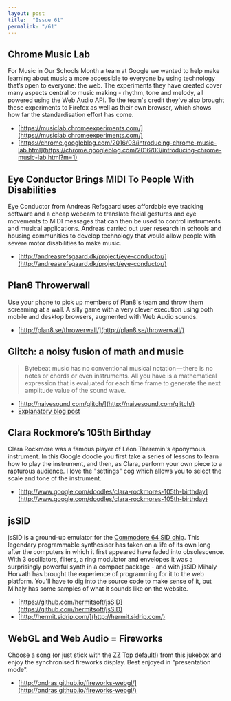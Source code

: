```yaml
---
layout: post
title:  "Issue 61"
permalink: "/61"
---
```


## Chrome Music Lab ##

For Music in Our Schools Month a team at Google we wanted to help make
learning about music a more accessible to everyone by using technology
that’s open to everyone: the web. The experiments they have created
cover many aspects central to music making - rhythm, tone and melody,
all powered using the Web Audio API. To the team's credit they've also
brought these experiments to Firefox as well as their own browser,
which shows how far the standardisation effort has come.

- [https://musiclab.chromeexperiments.com/](https://musiclab.chromeexperiments.com/)
- [https://chrome.googleblog.com/2016/03/introducing-chrome-music-lab.html](https://chrome.googleblog.com/2016/03/introducing-chrome-music-lab.html?m=1)

## Eye Conductor Brings MIDI To People With Disabilities ##

Eye Conductor from Andreas Refsgaard uses affordable eye tracking
software and a cheap webcam to translate facial gestures and eye
movements to MIDI messages that can then be used to control
instruments and musical applications. Andreas carried out user
research in schools and housing communities to develop technology that
would allow people with severe motor disabilities to make music.

- [http://andreasrefsgaard.dk/project/eye-conductor/](http://andreasrefsgaard.dk/project/eye-conductor/)

## Plan8 Throwerwall ##

Use your phone to pick up members of Plan8's team and throw them
screaming at a wall. A silly game with a very clever execution using
both mobile and desktop browsers, augmented with Web Audio sounds.

- [http://plan8.se/throwerwall/](http://plan8.se/throwerwall/)

## Glitch: a noisy fusion of math and music ##

> Bytebeat music has no conventional musical notation — there is no
> notes or chords or even instruments. All you have is a mathematical
> expression that is evaluated for each time frame to generate the next
> amplitude value of the sound wave.

- [http://naivesound.com/glitch/](http://naivesound.com/glitch/)
- [Explanatory blog post](https://medium.com/@naive_sound/glitch-a-noisy-fusion-of-math-and-music-6a9b24e7f5b5#.r34c90zdr)

## Clara Rockmore’s 105th Birthday ##

Clara Rockmore was a famous player of Léon Theremin's eponymous
instrument. In this Google doodle you first take a series of lessons
to learn how to play the instrument, and then, as Clara, perform your
own piece to a rapturous audience. I love the "settings" cog which
allows you to select the scale and tone of the instrument.

- [http://www.google.com/doodles/clara-rockmores-105th-birthday](http://www.google.com/doodles/clara-rockmores-105th-birthday)

## jsSID ##

jsSID is a ground-up emulator for the
[Commodore 64 SID chip](https://en.wikipedia.org/wiki/MOS_Technology_SID). This
legendary programmable synthesiser has taken on a life of its own long
after the computers in which it first appeared have faded into
obsolescence. With 3 oscillators, filters, a ring modulator and envelopes
it was a surprisingly powerful synth in a compact package - and with
jsSID Mihaly Horvath has brought the experience of programming for it
to the web platform. You'll have to dig into the source code to make
sense of it, but Mihaly has some samples of what it sounds like on the
website.

- [https://github.com/hermitsoft/jsSID](https://github.com/hermitsoft/jsSID)
- [http://hermit.sidrip.com/](http://hermit.sidrip.com/)

## WebGL and Web Audio = Fireworks ##

Choose a song (or just stick with the ZZ Top default!) from this
jukebox and enjoy the synchronised fireworks display. Best enjoyed in
"presentation mode".

- [http://ondras.github.io/fireworks-webgl/](http://ondras.github.io/fireworks-webgl/)
